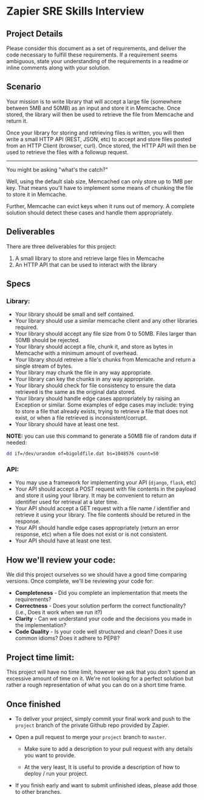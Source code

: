 # Zapier SRE Skills Interview

## Project Details

Please consider this document as a set of requirements, and deliver the code necessary to fulfill these requirements. If a requirement seems ambiguous, state your understanding of the requirements in a readme or inline comments along with your solution.

## Scenario

Your mission is to write library that will accept a large file (somewhere between 5MB and 50MB) as an input and store it in Memcache. Once stored, the library will then be used to retrieve the file from Memcache and return it.

Once your library for storing and retrieving files is written, you will then write a small HTTP API (REST, JSON, etc) to accept and store files posted from an HTTP Client (browser, curl). Once stored, the HTTP API will then be used to retrieve the files with a followup request.

---

You might be asking "what's the catch?" 

Well, using the default slab size, Memcached can only store up to 1MB per key. That means you'll have to implement some means of chunking the file to store it in Memcache.

Further, Memcache can evict keys when it runs out of memory. A complete solution should detect these cases and handle them appropriately.

## Deliverables

There are three deliverables for this project:

1. A small library to store and retrieve large files in Memcache
2. An HTTP API that can be used to interact with the library 

## Specs

### Library:

* Your library should be small and self contained.
* Your library should use a similar memcache client and any other libraries required.
* Your library should accept any file size from 0 to 50MB. Files larger than 50MB should be rejected.
* Your library should accept a file, chunk it, and store as bytes in Memcache with a minimum amount of overhead. 
* Your library should retreive a file's chunks from Memcache and return a single stream of bytes. 
* Your library may chunk the file in any way appropriate.
* Your library can key the chunks in any way appropriate.
* Your library should check for file consistency to ensure the data retrieved is the same as the original data stored.
* Your library should handle edge cases appropriately by raising an Exception or similar. Some examples of edge cases may include: trying to store a file that already exists, trying to retrieve a file that does not exist, or when a file retrieved is inconsistent/corrupt. 
* Your library should have at least one test.

**NOTE:** you can use this command to generate a 50MB file of random data if needed:

```bash
dd if=/dev/urandom of=bigoldfile.dat bs=1048576 count=50
```

### API:

* You may use a framework for implementing your API (`django`, `flask`, etc)
* Your API should accept a POST request with file contents in the payload and store it using your library. It may be convenient to return an identifier used for retrieval at a later time.
* Your API should accept a GET request with a file name / identifier and retrieve it using your library. The file contents should be retured in the response. 
* Your API should handle edge cases appropriately (return an error response, etc) when a file does not exist or is not consistent.
* Your API should have at least one test.


## How we'll review your code:

We did this project ourselves so we should have a good time comparing versions. Once complete, we'll be reviewing your code for:

* **Completeness** - Did you complete an implementation that meets the requirements?
* **Correctness** - Does your solution perform the correct functionality? (i.e., Does it work when we run it?)
* **Clarity** - Can we understand your code and the decisions you made in the implementation?
* **Code Quality** - Is your code well structured and clean? Does it use common idioms? Does it adhere to PEP8?

 
## Project time limit:

This project will have no time limit, however we ask that you don't spend an excessive amount of time on it. We're not looking for a perfect solution but rather a rough representation of what you can do on a short time frame. 

## Once finished

* To deliver your project, simply commit your final work and push to the `project` branch of the private Github repo provided by Zapier. 

* Open a pull request to merge your `project` branch to `master`.

  * Make sure to add a description to your pull request with any details you want to provide.

  * At the very least, It is useful to provide a description of how to deploy / run your project.

* If you finish early and want to submit unfinished ideas, please add those to other branches. 

